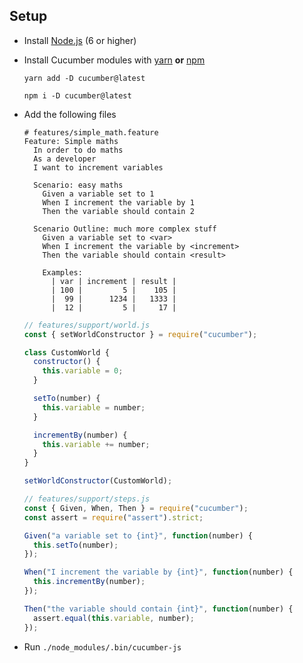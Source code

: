 ## Setup

- Install [Node.js](https://nodejs.org) (6 or higher)
- Install Cucumber modules with [yarn](https://yarnpkg.com/en/) **or** [npm](https://www.npmjs.com/)

  ```
  yarn add -D cucumber@latest

  npm i -D cucumber@latest
  ```

* Add the following files

  ```gherkin
  # features/simple_math.feature
  Feature: Simple maths
    In order to do maths
    As a developer
    I want to increment variables

    Scenario: easy maths
      Given a variable set to 1
      When I increment the variable by 1
      Then the variable should contain 2

    Scenario Outline: much more complex stuff
      Given a variable set to <var>
      When I increment the variable by <increment>
      Then the variable should contain <result>

      Examples:
        | var | increment | result |
        | 100 |         5 |    105 |
        |  99 |      1234 |   1333 |
        |  12 |         5 |     17 |
  ```

  ```javascript
  // features/support/world.js
  const { setWorldConstructor } = require("cucumber");

  class CustomWorld {
    constructor() {
      this.variable = 0;
    }

    setTo(number) {
      this.variable = number;
    }

    incrementBy(number) {
      this.variable += number;
    }
  }

  setWorldConstructor(CustomWorld);
  ```

  ```javascript
  // features/support/steps.js
  const { Given, When, Then } = require("cucumber");
  const assert = require("assert").strict;

  Given("a variable set to {int}", function(number) {
    this.setTo(number);
  });

  When("I increment the variable by {int}", function(number) {
    this.incrementBy(number);
  });

  Then("the variable should contain {int}", function(number) {
    assert.equal(this.variable, number);
  });
  ```

* Run `./node_modules/.bin/cucumber-js`

